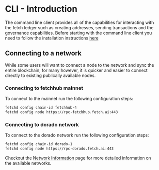 # CLI - Introduction

The command line client provides all of the capabilities for interacting with the fetch ledger such as creating addresses, sending transactions and the governance capabilities. Before starting with the command line client you need to follow the installation instructions [here](building.md)

## Connecting to a network

While some users will want to connect a node to the network and sync the entire blockchain, for many however, it is quicker and easier to connect directly to existing publically available nodes.

### Connecting to fetchhub mainnet 

To connect to the mainnet run the following configuration steps:

```bash
fetchd config chain-id fetchhub-4
fetchd config node https://rpc-fetchhub.fetch.ai:443
```

### Connecting to dorado network

To connect to the dorado network run the following configuration steps:

```bash
fetchd config chain-id dorado-1
fetchd config node https://rpc-dorado.fetch.ai:443
```

Checkout the [Network Information](../networks/) page for more detailed information on the available networks.
